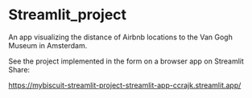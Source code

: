 # Streamlit_project
An app visualizing the distance of Airbnb locations to the Van Gogh Museum in Amsterdam.

See the project implemented in the form on a browser app on Streamlit Share:

https://mybiscuit-streamlit-project-streamlit-app-ccrajk.streamlit.app/


